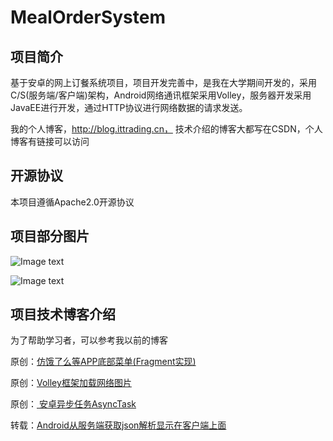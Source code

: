 # MealOrderSystem

## 项目简介
基于安卓的网上订餐系统项目，项目开发完善中，是我在大学期间开发的，采用C/S(服务端/客户端)架构，Android网络通讯框架采用Volley，服务器开发采用JavaEE进行开发，通过HTTP协议进行网络数据的请求发送。

我的个人博客，http://blog.ittrading.cn，  技术介绍的博客大都写在CSDN，个人博客有链接可以访问

## 开源协议
本项目遵循Apache2.0开源协议


## 项目部分图片


![Image text](https://github.com/u014427391/elemeimitate/raw/master/screenshot/安卓APP用户中心页面.png)


![Image text](https://github.com/u014427391/elemeimitate/raw/master/screenshot/安卓APP订单页面.png)


## 项目技术博客介绍

为了帮助学习者，可以参考我以前的博客

原创：[仿饿了么等APP底部菜单(Fragment实现)](http://blog.csdn.net/u014427391/article/details/52252536)

原创：[Volley框架加载网络图片](http://blog.csdn.net/u014427391/article/details/50922884)

原创：[ 安卓异步任务AsyncTask](http://blog.csdn.net/u014427391/article/details/50255285)

转载：[Android从服务端获取json解析显示在客户端上面](http://blog.csdn.net/u014427391/article/details/46988115)

